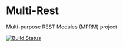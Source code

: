 # Multi-Rest
Multi-purpose REST Modules (MPRM) project

[![Build Status](https://travis-ci.org/Ex-TMA/Multi-Rest.svg?branch=master)](https://travis-ci.org/Ex-TMA/Multi-Rest)
